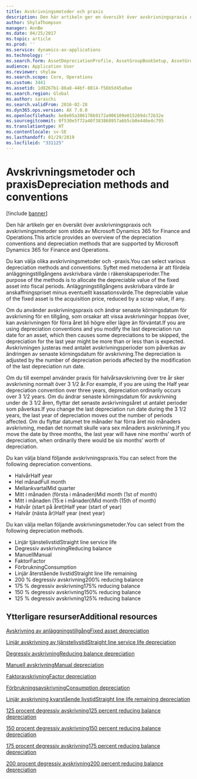 ```yaml
---
title: Avskrivningsmetoder och praxis
description: Den här artikeln ger en översikt över avskrivningspraxis och avskrivningsmetoder som stöds av Microsoft Dynamics 365 for Finance and Operations.
author: ShylaThompson
manager: AnnBe
ms.date: 04/25/2017
ms.topic: article
ms.prod: ''
ms.service: dynamics-ax-applications
ms.technology: ''
ms.search.form: AssetDepreciationProfile, AssetGroupBookSetup, AssetGroupDepBookSetup
audience: Application User
ms.reviewer: shylaw
ms.search.scope: Core, Operations
ms.custom: 3441
ms.assetid: 1d8267b1-86a8-44bf-8814-f56b5d45a0ae
ms.search.region: Global
ms.author: saraschi
ms.search.validFrom: 2016-02-28
ms.dyn365.ops.version: AX 7.0.0
ms.openlocfilehash: be8e05a386178b9172a906109e015269dc72b32e
ms.sourcegitcommit: 0f530e5f72a40f383868957a6b5cb0e446e4c795
ms.translationtype: HT
ms.contentlocale: sv-SE
ms.lasthandoff: 01/29/2019
ms.locfileid: "331125"
---
```

# <a name="depreciation-methods-and-conventions"></a><span data-ttu-id="82f16-103">Avskrivningsmetoder och praxis</span><span class="sxs-lookup"><span data-stu-id="82f16-103">Depreciation methods and conventions</span></span>

[!include [banner](../includes/banner.md)]

<span data-ttu-id="82f16-104">Den här artikeln ger en översikt över avskrivningspraxis och avskrivningsmetoder som stöds av Microsoft Dynamics 365 for Finance and Operations.</span><span class="sxs-lookup"><span data-stu-id="82f16-104">This article provides an overview of the depreciation conventions and depreciation methods that are supported by Microsoft Dynamics 365 for Finance and Operations.</span></span>

<span data-ttu-id="82f16-105">Du kan välja olika avskrivningsmetoder och -praxis.</span><span class="sxs-lookup"><span data-stu-id="82f16-105">You can select various depreciation methods and conventions.</span></span> <span data-ttu-id="82f16-106">Syftet med metoderna är att fördela anläggningstillgångens avskrivbara värde i räkenskapsperioder.</span><span class="sxs-lookup"><span data-stu-id="82f16-106">The purpose of the methods is to allocate the depreciable value of the fixed asset into fiscal periods.</span></span> <span data-ttu-id="82f16-107">Anläggningstillgångens avskrivbara värde är anskaffningspriset minus eventuellt kassationsvärde.</span><span class="sxs-lookup"><span data-stu-id="82f16-107">The depreciable value of the fixed asset is the acquisition price, reduced by a scrap value, if any.</span></span> 

<span data-ttu-id="82f16-108">Om du använder avskrivningspraxis och ändrar senaste körningsdatum för avskrivning för en tillgång, som orsakar att vissa avskrivningar hoppas över, kan avskrivningen för förra året bli högre eller lägre än förväntat.</span><span class="sxs-lookup"><span data-stu-id="82f16-108">If you are using depreciation conventions and you modify the last depreciation run date for an asset, which then causes some depreciations to be skipped, the depreciation for the last year might be more than or less than is expected.</span></span> <span data-ttu-id="82f16-109">Avskrivningen justeras med antalet avskrivningsperioder som påverkas av ändringen av senaste körningsdatum för avskrivning.</span><span class="sxs-lookup"><span data-stu-id="82f16-109">The depreciation is adjusted by the number of depreciation periods affected by the modification of the last depreciation run date.</span></span>

<span data-ttu-id="82f16-110">Om du till exempel använder praxis för halvårsavskrivning över tre år sker avskrivning normalt över 3 1/2 år.</span><span class="sxs-lookup"><span data-stu-id="82f16-110">For example, if you are using the Half year depreciation convention over three years, depreciation ordinarily occurs over 3 1/2 years.</span></span> <span data-ttu-id="82f16-111">Om du ändrar senaste körningsdatum för avskrivning under de 3 1/2 åren, flyttar det senaste avskrivningsåret ut antalet perioder som påverkas.</span><span class="sxs-lookup"><span data-stu-id="82f16-111">If you change the last depreciation run date during the 3 1/2 years, the last year of depreciation moves out the number of periods affected.</span></span> <span data-ttu-id="82f16-112">Om du flyttar datumet tre månader har förra året nio månaders avskrivning, medan det normalt skulle vara sex månaders avskrivning.</span><span class="sxs-lookup"><span data-stu-id="82f16-112">If you move the date by three months, the last year will have nine months’ worth of depreciation, when ordinarily there would be six months’ worth of depreciation.</span></span>

<span data-ttu-id="82f16-113">Du kan välja bland följande avskrivningspraxis.</span><span class="sxs-lookup"><span data-stu-id="82f16-113">You can select from the following depreciation conventions.</span></span>


-   <span data-ttu-id="82f16-114">Halvår</span><span class="sxs-lookup"><span data-stu-id="82f16-114">Half year</span></span>
-   <span data-ttu-id="82f16-115">Hel månad</span><span class="sxs-lookup"><span data-stu-id="82f16-115">Full month</span></span>
-   <span data-ttu-id="82f16-116">Mellankvartal</span><span class="sxs-lookup"><span data-stu-id="82f16-116">Mid quarter</span></span>
-   <span data-ttu-id="82f16-117">Mitt i månaden (första i månaden)</span><span class="sxs-lookup"><span data-stu-id="82f16-117">Mid month (1st of month)</span></span>
-   <span data-ttu-id="82f16-118">Mitt i månaden (15:e i månaden)</span><span class="sxs-lookup"><span data-stu-id="82f16-118">Mid month (15th of month)</span></span>
-   <span data-ttu-id="82f16-119">Halvår (start på året)</span><span class="sxs-lookup"><span data-stu-id="82f16-119">Half year (start of year)</span></span>
-   <span data-ttu-id="82f16-120">Halvår (nästa år)</span><span class="sxs-lookup"><span data-stu-id="82f16-120">Half year (next year)</span></span>

<span data-ttu-id="82f16-121">Du kan välja mellan följande avskrivningsmetoder.</span><span class="sxs-lookup"><span data-stu-id="82f16-121">You can select from the following depreciation methods.</span></span>
-   <span data-ttu-id="82f16-122">Linjär tjänstelivstid</span><span class="sxs-lookup"><span data-stu-id="82f16-122">Straight line service life</span></span>
-   <span data-ttu-id="82f16-123">Degressiv avskrivning</span><span class="sxs-lookup"><span data-stu-id="82f16-123">Reducing balance</span></span>
-   <span data-ttu-id="82f16-124">Manuell</span><span class="sxs-lookup"><span data-stu-id="82f16-124">Manual</span></span>
-   <span data-ttu-id="82f16-125">Faktor</span><span class="sxs-lookup"><span data-stu-id="82f16-125">Factor</span></span>
-   <span data-ttu-id="82f16-126">Förbrukning</span><span class="sxs-lookup"><span data-stu-id="82f16-126">Consumption</span></span>
-   <span data-ttu-id="82f16-127">Linjär återstående livstid</span><span class="sxs-lookup"><span data-stu-id="82f16-127">Straight line life remaining</span></span>
-   <span data-ttu-id="82f16-128">200 % degressiv avskrivning</span><span class="sxs-lookup"><span data-stu-id="82f16-128">200% reducing balance</span></span>
-   <span data-ttu-id="82f16-129">175 % degressiv avskrivning</span><span class="sxs-lookup"><span data-stu-id="82f16-129">175% reducing balance</span></span>
-   <span data-ttu-id="82f16-130">150 % degressiv avskrivning</span><span class="sxs-lookup"><span data-stu-id="82f16-130">150% reducing balance</span></span>
-   <span data-ttu-id="82f16-131">125 % degressiv avskrivning</span><span class="sxs-lookup"><span data-stu-id="82f16-131">125% reducing balance</span></span>





<a name="additional-resources"></a><span data-ttu-id="82f16-132">Ytterligare resurser</span><span class="sxs-lookup"><span data-stu-id="82f16-132">Additional resources</span></span>
--------

[<span data-ttu-id="82f16-133">Avskrivning av anläggningstillgång</span><span class="sxs-lookup"><span data-stu-id="82f16-133">Fixed asset depreciation</span></span>](fixed-asset-depreciation.md)

[<span data-ttu-id="82f16-134">Linjär avskrivning av tjänstelivstid</span><span class="sxs-lookup"><span data-stu-id="82f16-134">Straight line service life depreciation</span></span>](Straight-line-service-life-depreciation.md)

[<span data-ttu-id="82f16-135">Degressiv avskrivning</span><span class="sxs-lookup"><span data-stu-id="82f16-135">Reducing balance depreciation</span></span>](reduce-balance-depreciation.md)

[<span data-ttu-id="82f16-136">Manuell avskrivning</span><span class="sxs-lookup"><span data-stu-id="82f16-136">Manual depreciation</span></span>](manual-depreciation.md)

[<span data-ttu-id="82f16-137">Faktoravskrivning</span><span class="sxs-lookup"><span data-stu-id="82f16-137">Factor depreciation</span></span>](factor-depreciation.md)

[<span data-ttu-id="82f16-138">Förbrukningsavskrivning</span><span class="sxs-lookup"><span data-stu-id="82f16-138">Consumption depreciation</span></span>](consumption-depreciation.md)

[<span data-ttu-id="82f16-139">Linjär avskrivning kvarstående livstid</span><span class="sxs-lookup"><span data-stu-id="82f16-139">Straight line life remaining depreciation</span></span>](straight-line-life-remaining-depreciation.md)

[<span data-ttu-id="82f16-140">125 procent degressiv avskrivning</span><span class="sxs-lookup"><span data-stu-id="82f16-140">125 percent reducing balance depreciation</span></span>](125-percent-reducing-balance-depreciation.md)

[<span data-ttu-id="82f16-141">150 procent degressiv avskrivning</span><span class="sxs-lookup"><span data-stu-id="82f16-141">150 percent reducing balance depreciation</span></span>](150-percent-reducing-balance-depreciation.md)

[<span data-ttu-id="82f16-142">175 procent degressiv avskrivning</span><span class="sxs-lookup"><span data-stu-id="82f16-142">175 percent reducing balance depreciation</span></span>](175-percent-reducing-balance-depreciation.md)

[<span data-ttu-id="82f16-143">200 procent degressiv avskrivning</span><span class="sxs-lookup"><span data-stu-id="82f16-143">200 percent reducing balance depreciation</span></span>](200-percent-reducing-balance-depreciation.md)



